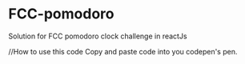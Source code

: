 # FCC-pomodoro
Solution for FCC pomodoro clock challenge in reactJs

//How to use this code
Copy and paste code into you codepen's pen.
